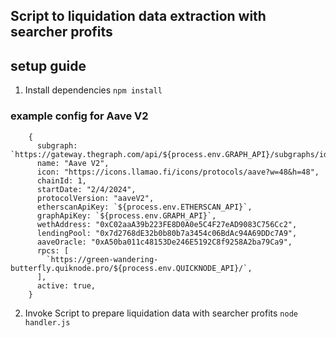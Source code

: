 ## Script to liquidation data extraction with searcher profits

## setup guide

1. Install dependencies `npm install`

### example config for Aave V2

```
    {
      subgraph: `https://gateway.thegraph.com/api/${process.env.GRAPH_API}/subgraphs/id/84CvqQHYhydZzr2KSth8s1AFYpBRzUbVJXq6PWuZm9U9`,
      name: "Aave V2",
      icon: "https://icons.llamao.fi/icons/protocols/aave?w=48&h=48",
      chainId: 1,
      startDate: "2/4/2024",
      protocolVersion: "aaveV2",
      etherscanApiKey: `${process.env.ETHERSCAN_API}`,
      graphApiKey: `${process.env.GRAPH_API}`,
      wethAddress: "0xC02aaA39b223FE8D0A0e5C4F27eAD9083C756Cc2",
      lendingPool: "0x7d2768dE32b0b80b7a3454c06BdAc94A69DDc7A9",
      aaveOracle: "0xA50ba011c48153De246E5192C8f9258A2ba79Ca9",
      rpcs: [
        `https://green-wandering-butterfly.quiknode.pro/${process.env.QUICKNODE_API}/`,
      ],
      active: true,
    }
```

2. Invoke Script to prepare liquidation data with searcher profits `node handler.js`
